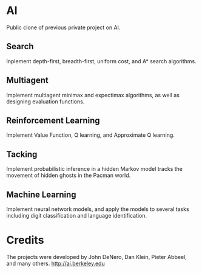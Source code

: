 # AI
Public clone of previous private project on AI.

## Search
Inplement depth-first, breadth-first, uniform cost, and A* search algorithms. 

## Multiagent
Implement multiagent minimax and expectimax algorithms, as well as designing evaluation functions.

## Reinforcement Learning
Implement Value Function, Q learning, and Approximate Q learning.

## Tacking 
Implement probabilistic inference in a hidden Markov model tracks the movement of hidden ghosts in the Pacman world. 

## Machine Learning
Implement neural network models, and apply the models to several tasks including digit classification and language identification.

# Credits
The projects were developed by John DeNero, Dan Klein, Pieter Abbeel, and many others. http://ai.berkeley.edu
